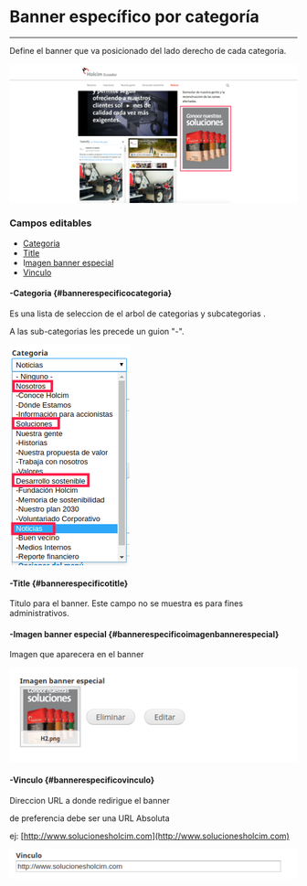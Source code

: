 # Banner específico por categoría

---

Define el banner que va posicionado del lado derecho de cada categoria.

![](/assets/DeepinScreenshot_select-area_20170927141058.png)

### Campos editables

* [Categoria](#bannerespecificocategoria)
* [Title](#bannerespecificotitle)
* I[magen banner especial](#bannerespecificoimagenbannerespecial)
* [Vinculo](#bannerespecificovinculo)

#### -Categoria {#bannerespecificocategoria}

Es una lista de seleccion de el arbol de categorias y subcategorias .

A las sub-categorias les precede un guion "-".

![](/assets/DeepinScreenshot_select-area_20170927143708.png)

#### -Title {#bannerespecificotitle}

Titulo para el banner. Este campo no se muestra es para fines administrativos.

#### -Imagen banner especial {#bannerespecificoimagenbannerespecial}

Imagen que aparecera en el banner

![](/assets/DeepinScreenshot_select-area_20170927161158.png)

#### -Vinculo {#bannerespecificovinculo}

Direccion URL a donde redirigue el banner

de preferencia debe ser una URL Absoluta

ej: [http://www.solucionesholcim.com](http://www.solucionesholcim.com)

![](/assets/DeepinScreenshot_select-area_20170927161516.png)

